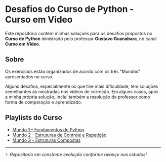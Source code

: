 # Desafios do Curso de Python - Curso em Vídeo

Este repositório contém minhas soluções para os desafios propostos no **Curso de Python** ministrado pelo professor **Gustavo Guanabara**, no canal **Curso em Vídeo**.

## Sobre

Os exercícios estão organizados de acordo com os três "Mundos" apresentados no curso.

Alguns desafios, especialmente os que tive mais dificuldade, têm soluções semelhantes às mostradas nos vídeos de correção. Em alguns casos, após a minha própria solução, incluí também a resolução do professor como forma de comparação e aprendizado.

## Playlists do Curso

- [Mundo 1 – Fundamentos de Python](https://youtube.com/playlist?list=PLHz_AreHm4dlKP6QQCekuIPky1CiwmdI6&si=2jIVgigV4esIK1Bs)  
- [Mundo 2 – Estruturas de Controle e Repetição](https://youtube.com/playlist?list=PLHz_AreHm4dk_nZHmxxf_J0WRAqy5Czye&si=xzhd11MmwEc7LVDn)  
- [Mundo 3 – Estruturas Compostas](https://youtube.com/playlist?list=PLHz_AreHm4dksnH2jVTIVNviIMBVYyFnH&si=sTL7Id6qon3OFm3s)

---

✨ *Repositório em constante evolução conforme avanço nos estudos!*
